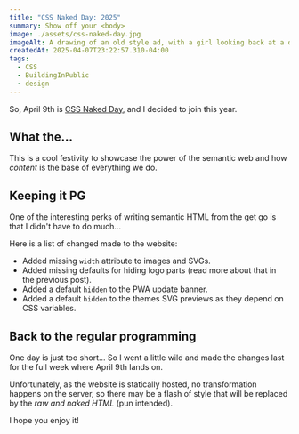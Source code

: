 ```yaml
---
title: "CSS Naked Day: 2025"
summary: Show off your <body>
image: ./assets/css-naked-day.jpg
imageAlt: A drawing of an old style ad, with a girl looking back at a dog, the dog is pulling the girl's bikini bottom. Overlaid on the girl's butt is the word "CSS".
createdAt: 2025-04-07T23:22:57.310-04:00
tags:
  - CSS
  - BuildingInPublic
  - design
---
```


So, April 9th is [CSS Naked Day](https://css-naked-day.org/), and I decided to join this year.

## What the...

This is a cool festivity to showcase the power of the semantic web and how _content_ is the base of everything we do.

## Keeping it PG

One of the interesting perks of writing semantic HTML from the get go is that I didn't have to do much...

Here is a list of changed made to the website:

- Added missing `width` attribute to images and SVGs.
- Added missing defaults for hiding logo parts (read more about that in the previous post).
- Added a default `hidden` to the PWA update banner.
- Added a default `hidden` to the themes SVG previews as they depend on CSS variables.

## Back to the regular programming

One day is just too short... So I went a little wild and made the changes last for the full week where April 9th lands on.

Unfortunately, as the website is statically hosted, no transformation happens on the server, so there may be a flash of style that will be replaced by the _raw and naked HTML_ (pun intended).

I hope you enjoy it!
